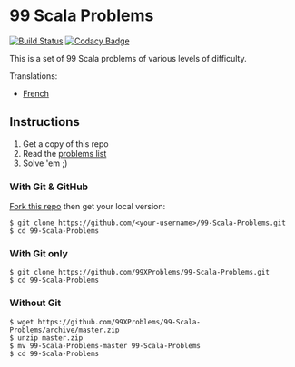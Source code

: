 # 99 Scala Problems

[![Build Status](https://travis-ci.org/nicocavallo/99-Scala-Problems.svg)](https://travis-ci.org/nicocavallo/99-Scala-Problems)
[![Codacy Badge](https://api.codacy.com/project/badge/grade/f155a3ba2f12491d81950b9d89a9cef9)](https://www.codacy.com/app/nicocavallo/99-Scala-Problems)

This is a set of 99 Scala problems of various levels of difficulty.

Translations:

* [French](README.fr.md)

## Instructions

1. Get a copy of this repo
2. Read the [problems list][problems-en]
3. Solve 'em ;)

[problems-en]: https://github.com/99XProblems/99-Scala-Problems/blob/master/docs/problems.en.md

### With Git & GitHub

[Fork this repo][fork] then get your local version:

    $ git clone https://github.com/<your-username>/99-Scala-Problems.git
    $ cd 99-Scala-Problems

[fork]: https://github.com/99XProblems/99-Scala-Problems/fork

### With Git only

    $ git clone https://github.com/99XProblems/99-Scala-Problems.git
    $ cd 99-Scala-Problems

### Without Git

    $ wget https://github.com/99XProblems/99-Scala-Problems/archive/master.zip
    $ unzip master.zip
    $ mv 99-Scala-Problems-master 99-Scala-Problems
    $ cd 99-Scala-Problems

